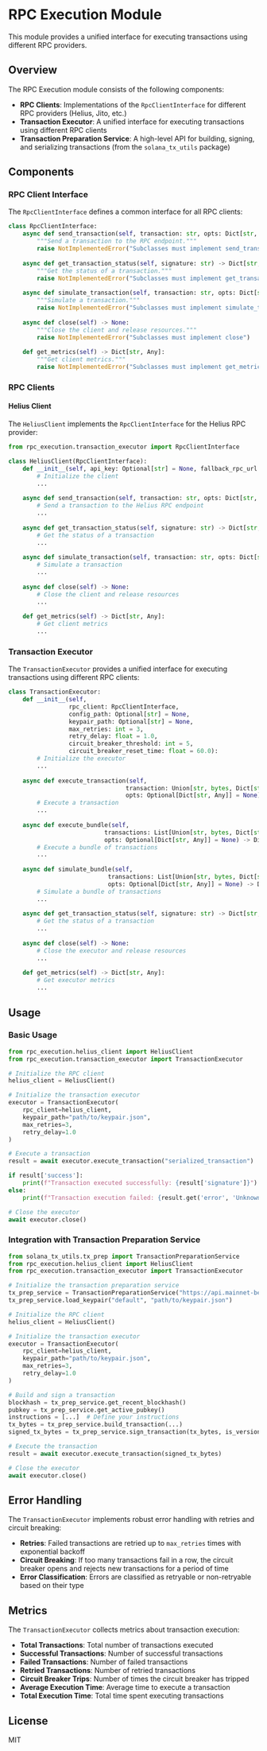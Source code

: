 # RPC Execution Module

This module provides a unified interface for executing transactions using different RPC providers.

## Overview

The RPC Execution module consists of the following components:

- **RPC Clients**: Implementations of the `RpcClientInterface` for different RPC providers (Helius, Jito, etc.)
- **Transaction Executor**: A unified interface for executing transactions using different RPC clients
- **Transaction Preparation Service**: A high-level API for building, signing, and serializing transactions (from the `solana_tx_utils` package)

## Components

### RPC Client Interface

The `RpcClientInterface` defines a common interface for all RPC clients:

```python
class RpcClientInterface:
    async def send_transaction(self, transaction: str, opts: Dict[str, Any] = None) -> Dict[str, Any]:
        """Send a transaction to the RPC endpoint."""
        raise NotImplementedError("Subclasses must implement send_transaction")
    
    async def get_transaction_status(self, signature: str) -> Dict[str, Any]:
        """Get the status of a transaction."""
        raise NotImplementedError("Subclasses must implement get_transaction_status")
    
    async def simulate_transaction(self, transaction: str, opts: Dict[str, Any] = None) -> Dict[str, Any]:
        """Simulate a transaction."""
        raise NotImplementedError("Subclasses must implement simulate_transaction")
    
    async def close(self) -> None:
        """Close the client and release resources."""
        raise NotImplementedError("Subclasses must implement close")
    
    def get_metrics(self) -> Dict[str, Any]:
        """Get client metrics."""
        raise NotImplementedError("Subclasses must implement get_metrics")
```

### RPC Clients

#### Helius Client

The `HeliusClient` implements the `RpcClientInterface` for the Helius RPC provider:

```python
from rpc_execution.transaction_executor import RpcClientInterface

class HeliusClient(RpcClientInterface):
    def __init__(self, api_key: Optional[str] = None, fallback_rpc_url: Optional[str] = None):
        # Initialize the client
        ...
    
    async def send_transaction(self, transaction: str, opts: Dict[str, Any] = None) -> Dict[str, Any]:
        # Send a transaction to the Helius RPC endpoint
        ...
    
    async def get_transaction_status(self, signature: str) -> Dict[str, Any]:
        # Get the status of a transaction
        ...
    
    async def simulate_transaction(self, transaction: str, opts: Dict[str, Any] = None) -> Dict[str, Any]:
        # Simulate a transaction
        ...
    
    async def close(self) -> None:
        # Close the client and release resources
        ...
    
    def get_metrics(self) -> Dict[str, Any]:
        # Get client metrics
        ...
```

### Transaction Executor

The `TransactionExecutor` provides a unified interface for executing transactions using different RPC clients:

```python
class TransactionExecutor:
    def __init__(self,
                 rpc_client: RpcClientInterface,
                 config_path: Optional[str] = None,
                 keypair_path: Optional[str] = None,
                 max_retries: int = 3,
                 retry_delay: float = 1.0,
                 circuit_breaker_threshold: int = 5,
                 circuit_breaker_reset_time: float = 60.0):
        # Initialize the executor
        ...
    
    async def execute_transaction(self,
                                 transaction: Union[str, bytes, Dict[str, Any]],
                                 opts: Optional[Dict[str, Any]] = None) -> Dict[str, Any]:
        # Execute a transaction
        ...
    
    async def execute_bundle(self,
                           transactions: List[Union[str, bytes, Dict[str, Any]]],
                           opts: Optional[Dict[str, Any]] = None) -> Dict[str, Any]:
        # Execute a bundle of transactions
        ...
    
    async def simulate_bundle(self,
                            transactions: List[Union[str, bytes, Dict[str, Any]]],
                            opts: Optional[Dict[str, Any]] = None) -> Dict[str, Any]:
        # Simulate a bundle of transactions
        ...
    
    async def get_transaction_status(self, signature: str) -> Dict[str, Any]:
        # Get the status of a transaction
        ...
    
    async def close(self) -> None:
        # Close the executor and release resources
        ...
    
    def get_metrics(self) -> Dict[str, Any]:
        # Get executor metrics
        ...
```

## Usage

### Basic Usage

```python
from rpc_execution.helius_client import HeliusClient
from rpc_execution.transaction_executor import TransactionExecutor

# Initialize the RPC client
helius_client = HeliusClient()

# Initialize the transaction executor
executor = TransactionExecutor(
    rpc_client=helius_client,
    keypair_path="path/to/keypair.json",
    max_retries=3,
    retry_delay=1.0
)

# Execute a transaction
result = await executor.execute_transaction("serialized_transaction")

if result['success']:
    print(f"Transaction executed successfully: {result['signature']}")
else:
    print(f"Transaction execution failed: {result.get('error', 'Unknown error')}")

# Close the executor
await executor.close()
```

### Integration with Transaction Preparation Service

```python
from solana_tx_utils.tx_prep import TransactionPreparationService
from rpc_execution.helius_client import HeliusClient
from rpc_execution.transaction_executor import TransactionExecutor

# Initialize the transaction preparation service
tx_prep_service = TransactionPreparationService("https://api.mainnet-beta.solana.com")
tx_prep_service.load_keypair("default", "path/to/keypair.json")

# Initialize the RPC client
helius_client = HeliusClient()

# Initialize the transaction executor
executor = TransactionExecutor(
    rpc_client=helius_client,
    keypair_path="path/to/keypair.json",
    max_retries=3,
    retry_delay=1.0
)

# Build and sign a transaction
blockhash = tx_prep_service.get_recent_blockhash()
pubkey = tx_prep_service.get_active_pubkey()
instructions = [...]  # Define your instructions
tx_bytes = tx_prep_service.build_transaction(...)
signed_tx_bytes = tx_prep_service.sign_transaction(tx_bytes, is_versioned=True)

# Execute the transaction
result = await executor.execute_transaction(signed_tx_bytes)

# Close the executor
await executor.close()
```

## Error Handling

The `TransactionExecutor` implements robust error handling with retries and circuit breaking:

- **Retries**: Failed transactions are retried up to `max_retries` times with exponential backoff
- **Circuit Breaking**: If too many transactions fail in a row, the circuit breaker opens and rejects new transactions for a period of time
- **Error Classification**: Errors are classified as retryable or non-retryable based on their type

## Metrics

The `TransactionExecutor` collects metrics about transaction execution:

- **Total Transactions**: Total number of transactions executed
- **Successful Transactions**: Number of successful transactions
- **Failed Transactions**: Number of failed transactions
- **Retried Transactions**: Number of retried transactions
- **Circuit Breaker Trips**: Number of times the circuit breaker has tripped
- **Average Execution Time**: Average time to execute a transaction
- **Total Execution Time**: Total time spent executing transactions

## License

MIT
